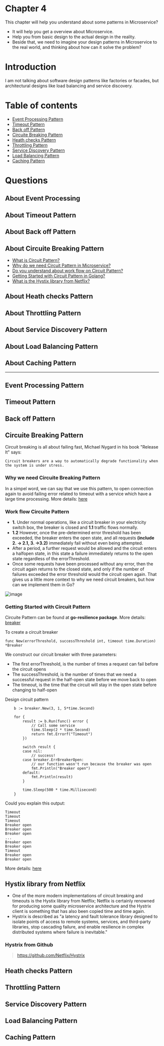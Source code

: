 # Chapter 4  
This chapter will help you understand about some patterns in Microservice? 
- It will help you get a overview about Microservice.
- Help you from basic design to the actual design in the reality.
- Beside that, we need to imagine your design patterns in Microservice to the real world, and thinking about how can it solve the problem?

# Introduction
I am not talking about software design patterns like factories or facades, but architectural designs like load balancing and service discovery.

# Table of contents
* [Event Processing Pattern](#event-processing-pattern)
* [Timeout Pattern](#timeout-pattern)
* [Back off Pattern](#back-off-pattern) 
* [Circuite Breaking Pattern](#circuite-breaking-pattern)
* [Heath checks Pattern](#heath-checks-pattern)
* [Throttling Pattern](#throttling-pattern)
* [Service Discovery Pattern](#service-discovery-pattern)
* [Load Balancing Pattern](#load-balancing-pattern)
* [Caching Pattern](#caching-pattern)

# Questions

## About Event Processing

## About Timeout Pattern

## About Back off Pattern

## About Circuite Breaking Pattern
* [What is Circuit Pattern?](#circuite-breaking-pattern)
* [Why do we need Circuit Pattern in Microservice?](#circuite-breaking-pattern)
* [Do you understand about work flow on Circuit Pattern?](#work-flow-circuite-pattern)
* [Getting Started with Circuit Pattern in Golang?](#getting-started-with-circuit-pattern)
* [What is the Hystix library from Netflix?](#hystix-library-from-netflix)

## About Heath checks Pattern

## About Throttling Pattern

## About Service Discovery Pattern

## About Load Balancing Pattern

## About Caching Pattern

--------------------------------------------------------------------------------------------------------------------------------
## Event Processing Pattern


## Timeout Pattern

## Back off Pattern

## Circuite Breaking Pattern
Circuit breaking is all about failing fast, Michael Nygard in his book "Release It" says:
```
Circuit breakers are a way to automatically degrade functionality when the system is under stress.
```

### Why we need Circuite Breaking Pattern
In a simpel word, we can say that we use this pattern, to open connection again to avoid failing error related to timeout with a service which have a large time processing.
More details: [here](https://www.meisternote.com/app/note/DF_ZyKtkbCwT/circuit-breaking)
### Work flow Circuite Pattern
* **1.** Under normal operations, like a circuit breaker in your electricity switch box, the breaker is closed and **1.1** traffic flows normally.
* **1.2** However, once the pre-determined error threshold has been exceeded, the breaker enters the open state, and all requests **(include 2. -> 2.1, 3. ->3.2)** immediately fail without even being attempted. 
* After a period, a further request would be allowed and the circuit enters a halfopen state, in this state a failure immediately returns to the open state regardless of the errorThreshold.
* Once some requests have been processed without any error, then the circuit again returns to the closed state, and only if the number of failures
exceeded the error threshold would the circuit open again.
That gives us a little more context to why we need circuit breakers, but how can we implement them in Go?

![image](https://user-images.githubusercontent.com/50081052/159105466-b8903c3c-6ac9-4c1f-aa4b-4f0cd0f0dc8e.png)
### Getting Started with Circuit Pattern
Circuite Pattern can be found at **go-resilience package**. More details: [breaker](https://pkg.go.dev/github.com/eapache/go-resiliency/breaker) 


To create a circuit breaker 
```
func New(errorThreshold, successThreshold int, timeout time.Duration) *Breaker
```
We construct our circuit breaker with three parameters:
* The first errorThreshold, is the number of times a request can fail before the circuit opens
* The successThreshold, is the number of times that we need a successful request in the half-open state before we move back to open
* The timeout, is the time that the circuit will stay in the open state before changing to half-open

Design circuit pattern
```
	b := breaker.New(3, 1, 5*time.Second)

	for {
		result := b.Run(func() error {
			// Call some service
			time.Sleep(2 * time.Second)
			return fmt.Errorf("Timeout")
		})

		switch result {
		case nil:
			// success!
		case breaker.ErrBreakerOpen:
			// our function wasn't run because the breaker was open
			fmt.Println("Breaker open")
		default:
			fmt.Println(result)
		}

		time.Sleep(500 * time.Millisecond)
	}
```

Could you explain this output:
```
Timeout
Timeout
Timeout
Breaker open
Breaker open
Breaker open
...
Breaker open
Breaker open
Timeout
Breaker open
Breaker open
```

More details: [here](https://github.com/huavanthong/build-microservice-golang/blob/master/01_GettingStarted/book-build-microservice/chapter5/circuit/main.go)

## Hystix library from Netflix
* One of the more modern implementations of circuit breaking and timeouts is the Hystix library from Netflix; Netflix is certainly renowned for producing some quality microservice architecture and the Hystrix client is something that has also been copied time and time again.  
* Hystrix is described as "a latency and fault tolerance library designed to isolate points of access to remote systems, services, and third-party libraries, stop cascading failure, and enable resilience in complex distributed systems where failure is inevitable."

### Hystrix from Github
> https://github.com/Netflix/Hystrix

## Heath checks Pattern

## Throttling Pattern

## Service Discovery Pattern

## Load Balancing Pattern

## Caching Pattern